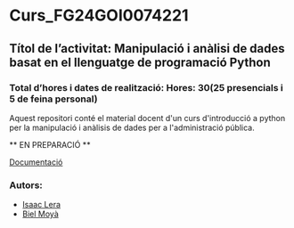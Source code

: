 # Curs_FG24GOI0074221
## Títol de l’activitat: Manipulació i anàlisi de dades basat en el llenguatge de programació Python
### Total d’hores i dates de realització:  Hores:   30(25 presencials i 5 de feina personal)

Aquest repositori conté el material docent d'un curs d'introducció a python per la manipulació i anàlisis de dades per a l'administració pública.

** EN PREPARACIÓ **

[Documentació](TODO)

### Autors:
- [Isaac Lera](https://personal.uib.cat/isaac.lera)
- [Biel Moyà](https://personal.uib.cat/gabriel.moya)

